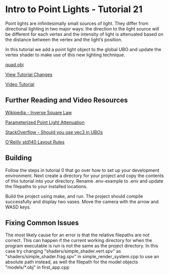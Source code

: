 # Intro to Point Lights - Tutorial 21

Point lights are infinitesimally small sources of light. They differ from directional lighting in two major ways: the direction to the light source will be different for each vertex and the intensity of light is attenuated based on the distance between the vertex and the light’s position.

In this tutorial we add a point light object to the global UBO and update the vertex shader to make use of this new lighting technique.

[quad.obj](https://pastebin.com/A8Q7tdeJ)

[View Tutorial Changes](https://github.com/blurrypiano/littleVulkanEngine/commit/89170199fd547857687c669be39de23e2f666b51)

[Video Tutorial](https://youtu.be/Z1lLwAEMt4M)

## Further Reading and Video Resources

[Wikipedia - Inverse Square Law](https://en.wikipedia.org/wiki/Inverse-square_law)

[Parameterized Point Light Attenuation](https://www6.uniovi.es/java3d/slides/mt0362.htm)

[StackOverflow - Should you use vec3 in UBOs](https://stackoverflow.com/questions/38172696/)

[O'Reilly std140 Layout Rules](https://www.oreilly.com/library/view/opengl-programming-guide/9780132748445/app09lev1sec2.html)

## Building

Follow the steps in tutorial 0 that go over how to set up your development environment. Next create a directory for your project and copy the contents of this tutorial into your directory. Rename .env-example to .env and update the filepaths to your installed locations.

Build the project using make, and run. The project should compile successfully and display two vases. Move the camera with the arrow and WASD keys.

## Fixing Common Issues

The most likely cause for an error is that the relative filepaths are not correct. This can happen if the current working directory for when the program executable is run is not the same as the project directory. In this case try changing "shaders/simple_shader.vert.spv" as "shaders/simple_shader.frag.spv" in simple_render_system.cpp to use an absolute path instead, as well the filepath for the model objects "models/*.obj" in first_app.cpp
